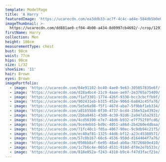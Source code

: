```yaml
---
template: ModelPage
title: 'A Harry '
featuredImage: 'https://ucarecdn.com/ea3ddb33-ac7f-4c4c-ad4e-584db5b0e09c/'
imageThumbnail: >-
  https://ucarecdn.com/dd881ae0-cf04-4b00-a434-8d0997cb4692/-/crop/1291x1821/147,106/-/preview/
firstName: Harry
collection: Men
height: 186cm
measurementType: chest
bust: 98cm
waist: 77cm
hips: 98cm
size: L/32
shoeSize: '11'
hair: Brown
eyes: Brown
imagePortfolio:
  - image: 'https://ucarecdn.com/04e91102-bc40-4ae0-9e63-305057835e6f/'
  - image: 'https://ucarecdn.com/d28a4bc4-21c9-4aae-ae97-2e3765a75409/'
  - image: 'https://ucarecdn.com/f1af3301-1774-426f-9338-bcc3cbcffb9f/'
  - image: 'https://ucarecdn.com/902431eb-b315-452e-906d-6a842c45fa76/'
  - image: 'https://ucarecdn.com/5e5e6a98-f5f1-467d-aba7-5f9bbf1eb334/'
  - image: 'https://ucarecdn.com/a81b55b8-0f30-4737-bcd4-156e52a4392e/'
  - image: 'https://ucarecdn.com/2bba8461-43d0-4c30-92d6-2a947a5a2931/'
  - image: 'https://ucarecdn.com/4cd56390-e7e7-48d6-b932-e7f752f0fcd6/'
  - image: 'https://ucarecdn.com/9ce4ebb5-bd9c-4051-a86d-2b4260e4dbaa/'
  - image: 'https://ucarecdn.com/71fc40c1-f05a-4067-90ec-9c9db94c21f5/'
  - image: 'https://ucarecdn.com/ec40af81-1325-44d6-bf12-a23c45380571/'
  - image: 'https://ucarecdn.com/57c0b167-66c6-4536-950d-d164464f7a76/'
  - image: 'https://ucarecdn.com/050bb8af-6e95-48ad-ab0a-787266b9e410/'
  - image: 'https://ucarecdn.com/1c7b6c4e-065d-4531-918d-df0e2e7b533c/'
  - image: 'https://ucarecdn.com/818e852a-f243-4310-b9c4-f47d3facf21e/'
---
```



